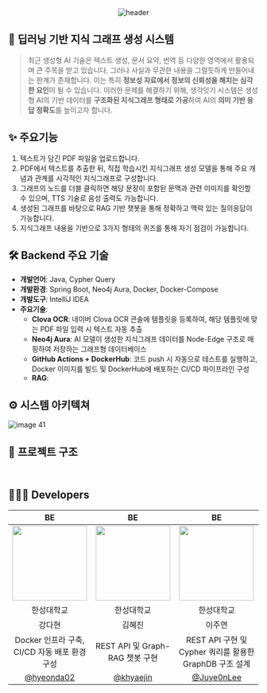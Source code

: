 <div align="center"> <img src="https://capsule-render.vercel.app/api?type=waving&color=gradient&text=생각잇기%20BE&fontSize=30&fontAlign=50" alt="header"/> </div>

## 🧠 딥러닝 기반 지식 그래프 생성 시스템
> 최근 생성형 AI 기술은 텍스트 생성, 문서 요약, 번역 등 다양한 영역에서 활용되며 큰 주목을 받고 있습니다. 그러나 사실과 무관한 내용을 그럴듯하게 만들어내는 한계가 존재합니다.
> 이는 특히 **정보성 자료에서 정보의 신뢰성을 해치는 심각한 요인**이 될 수 있습니다.
> 이러한 문제를 해결하기 위해, 생각잇기 시스템은 생성형 AI의 기반 데이터를 **구조화된 지식그래프 형태로 가공**하여 AI의 **의미 기반 응답 정확도**를 높이고자 합니다.


## ✨ 주요기능
1. 텍스트가 담긴 PDF 파일을 업로드합니다.
2. PDF에서 텍스트를 추출한 뒤, 직접 학습시킨 지식그래프 생성 모델을 통해 주요 개념과 관계를 시각적인 지식그래프로 구성합니다.
3. 그래프의 노드를 더블 클릭하면 해당 문장이 포함된 문맥과 관련 이미지를 확인할 수 있으며, TTS 기술로 음성 출력도 가능합니다.
4. 생성된 그래프를 바탕으로 RAG 기반 챗봇을 통해 정확하고 맥락 있는 질의응답이 가능합니다.
5. 지식그래프 내용을 기반으로 3가지 형태의 퀴즈를 통해 자기 점검이 가능합니다.

## 🛠️ Backend 주요 기술
- **개발언어**: Java, Cypher Query
- **개발환경**: Spring Boot, Neo4j Aura, Docker, Docker-Compose
- **개발도구**: IntelliJ IDEA
- **주요기술**:
  - **Clova OCR**: 네이버 Clova OCR 콘솔에 템플릿을 등록하여, 해당 템플릿에 맞는 PDF 파일 입력 시 텍스트 자동 추출
  - **Neo4j Aura**: AI 모델이 생성한 지식그래프 데이터를 Node-Edge 구조로 매핑하여 저장하는 그래프형 데이터베이스
  - **GitHub Actions + DockerHub**: 코드 push 시 자동으로 테스트를 실행하고, Docker 이미지를 빌드 및 DockerHub에 배포하는 CI/CD 파이프라인 구성
  - **RAG**: 
  

## ⚙️ 시스템 아키텍쳐
![image 41](https://github.com/user-attachments/assets/ccfa5e4f-8a61-43be-bdda-40008af743bc)

## 📂 프로젝트 구조

```
            
```

## 👩🏻‍💻 Developers

| BE | BE | BE |
|:---:|:---:|:---:|
| <img src="https://avatars.githubusercontent.com/u/113489721?v=4" width="150"/> | <img src="https://avatars.githubusercontent.com/u/147326233?v=4" width="150"/> | <img src="https://avatars.githubusercontent.com/u/104489022?v=4" width="150"/> |
| 한성대학교 | 한성대학교 | 한성대학교 | 
| 강다현 | 김혜진 | 이주연 |
| Docker 인프라 구축,<br>CI/CD 자동 배포 환경 구성 | REST API 및 Graph-RAG 챗봇 구현 | REST API 구현 및<br>Cypher 쿼리를 활용한 GraphDB 구조 설계 |
| [@hyeonda02](https://github.com/hyeonda02) | [@khyaejin](https://github.com/khyaejin) | [@Juye0nLee](https://github.com/Juye0nLee) |

